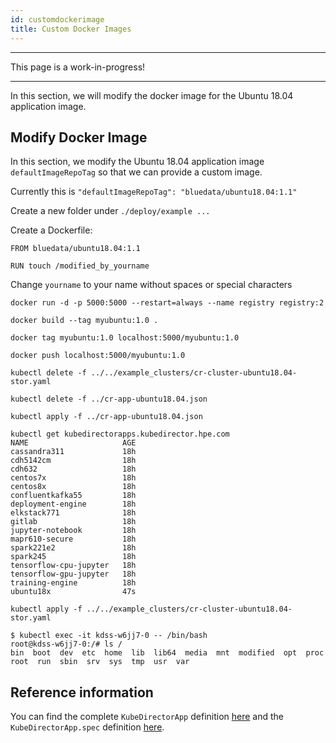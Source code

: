 ```yaml
---
id: customdockerimage 
title: Custom Docker Images
---
```


---

This page is a work-in-progress!

---

In this section, we will modify the docker image for the Ubuntu 18.04 application image.

## Modify Docker Image

In this section, we modify the Ubuntu 18.04 application image `defaultImageRepoTag` so that we can provide a custom image. 

Currently this is `"defaultImageRepoTag": "bluedata/ubuntu18.04:1.1"`

Create a new folder under `./deploy/example ...`

Create a Dockerfile:

```
FROM bluedata/ubuntu18.04:1.1

RUN touch /modified_by_yourname
```

Change `yourname` to your name without spaces or special characters

```
docker run -d -p 5000:5000 --restart=always --name registry registry:2

docker build --tag myubuntu:1.0 .

docker tag myubuntu:1.0 localhost:5000/myubuntu:1.0

docker push localhost:5000/myubuntu:1.0

kubectl delete -f ../../example_clusters/cr-cluster-ubuntu18.04-stor.yaml

kubectl delete -f ../cr-app-ubuntu18.04.json

kubectl apply -f ../cr-app-ubuntu18.04.json

kubectl get kubedirectorapps.kubedirector.hpe.com
NAME                     AGE
cassandra311             18h
cdh5142cm                18h
cdh632                   18h
centos7x                 18h
centos8x                 18h
confluentkafka55         18h
deployment-engine        18h
elkstack771              18h
gitlab                   18h
jupyter-notebook         18h
mapr610-secure           18h
spark221e2               18h
spark245                 18h
tensorflow-cpu-jupyter   18h
tensorflow-gpu-jupyter   18h
training-engine          18h
ubuntu18x                47s

kubectl apply -f ../../example_clusters/cr-cluster-ubuntu18.04-stor.yaml

$ kubectl exec -it kdss-w6jj7-0 -- /bin/bash
root@kdss-w6jj7-0:/# ls /
bin  boot  dev  etc  home  lib  lib64  media  mnt  modified  opt  proc  root  run  sbin  srv  sys  tmp  usr  var
```


## Reference information

You can find the complete `KubeDirectorApp` definition [here](https://github.com/bluek8s/kubedirector/wiki/KubeDirectorApp-Definition) and the `KubeDirectorApp.spec` definition [here](https://github.com/bluek8s/kubedirector/wiki/KubeDirectorApp-Definition#kubedirectorappspec).

